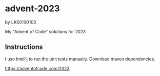 # advent-2023
by LK00100100

My "Advent of Code" solutions for 2023

## Instructions

I use Intellij to run the unit tests manually.
Download maven dependencies.

https://adventofcode.com/2023
